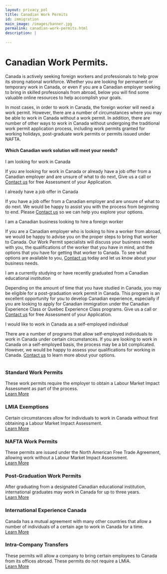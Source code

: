 ```yaml
---
layout: privacy_pol
title: Canadian Work Permits
id: immigration
main_image: /images/banner.jpg
permalink: canadian-work-permits.html
description: |
 
---
```

# Canadian Work Permits.


Canada is actively seeking foreign workers and professionals to help grow its strong national workforce. Whether you are looking for permanent or temporary work in Canada, or even if you are a Canadian employer seeking to bring in skilled professionals from abroad, below you will find some valuable online resources to help accomplish your goals.


In most cases, in order to work in Canada, the foreign worker will need a work permit. However, there are a number of circumstances where you may be able to work in Canada without a work permit. In addition, there are number of other ways to work in Canada without undergoing the traditional work permit application process, including work permits granted for working holidays, post-graduate work permits or permits issued under NAFTA.

#### Which Canadian work solution will meet your needs?

<div class="ui styled accordion">
  <div class="title active">
    <i class="dropdown icon"></i>
    I am looking for work in Canada 
  </div>
  <div class="content active">
    <p class="transition visible">If you are looking for work in Canada or already have a job offer from a Canadian employer and are unsure of what to do next, Give us a call or  <a href="/contact.html">Contact us</a> for free Assessment of your Application.
    </p>
  </div>
  <div class="title">
    <i class="dropdown icon"></i>
    I already have a job offer in Canada 
  </div>
  <div class="content">
    <p class="transition hidden">If you have a job offer from a Canadian employer and are unsure of what to do next. We would be happy to assist you with the process from beginning to end. Please  <a href="/contact.html">Contact us</a> so we can help you explore your options.</p>
  </div>
  <div class="title">
    <i class="dropdown icon"></i>
    I am a Canadian business looking to hire a foreign worker 
  </div>
  <div class="content">
    <p class="transition hidden">If you are a Canadian employer who is looking to hire a worker from abroad, we would be happy to advise you on the proper steps to bring that worker to Canada. Our Work Permit specialists will discuss your business needs with you, the qualifications of the worker that you have in mind, and the options that you have for getting that worker to Canada. To see what options are available to you, <a href="/contact.html">Contact us</a>    today and let us know about your business needs. </p>
  </div>
   <div class="title">
    <i class="dropdown icon"></i>
   I am a currently studying or have recently graduated from a Canadian educational institution 
  </div>
  <div class="content">
    <p class="transition hidden">Depending on the amount of time that you have studied in Canada, you may be eligible for a post-graduation work permit in Canada. This program is an excellent opportunity for you to develop Canadian experience, especially if you are looking to apply for Canadian immigration under the Canadian Experience Class or Quebec Experience Class programs. Give us a call or <a href="/contact.html">Contact us</a> for free Assessment of your Application.</p>
  </div>
   <div class="title">
    <i class="dropdown icon"></i>
    I would like to work in Canada as a self-employed individual 
  </div>
  <div class="content">
    <p class="transition hidden">There are a number of programs that allow self-employed individuals to work in Canada under certain circumstances. If you are looking to work in Canada on a self-employed basis, the process may be a bit complicated. However, we would be happy to assess your qualifications for working in Canada. <a href="/contact.html">Contact us</a>   to learn more about your options. </p>
  </div>
</div>


<div class="ui vertical stripe mt_50  imm_prog client_say" >
   <div class="ui container">
      <div class="ui grid">
        <div class="three column row stackable ">
          <div class="column mt_20">
              <div class="ui link">
                <div class="m-0-auto">
                    <div class=" text_center">
                      <div class="p_20 mb_20"><h3 class="theme_green">Standard Work Permits</h3></div>
                      <div class="p_16 mb_20">
                        These work permits require the employer to obtain a Labour Market Impact Assessment as part of the process.
                      </div>
                      <a href="contact.html" class="button_style1 size-small">Learn More</a>
                    </div>
                </div>
              </div>
          </div>
          <div class="column mt_20">
              <div class="ui link">
                <div class="m-0-auto">
                    <div class=" text_center">
                      <div class="p_20 mb_20"><h3 class="theme_green">LMIA Exemptions</h3></div>
                      <div class="p_16 mb_20">
                       Certain circumstances allow for individuals to work in Canada without first obtaining a Labour Market Impact Assessment.
                      </div>
                      <a href="contact.html" class="button_style1 size-small">Learn More</a>
                    </div>
                </div>
              </div>
          </div>
          <div class="column mt_20">
              <div class="ui link">
                <div class="m-0-auto">
                    <div class=" text_center">
                      <div class="p_20 mb_20"><h3 class="theme_green">NAFTA Work Permits</h3></div>
                      <div class="p_16 mb_20">
                        These permits are issued under the North American Free Trade Agreement, allowing work without a Labour Market Impact Assessment.
                      </div>
                      <a href="contact.html" class="button_style1 size-small">Learn More</a>
                    </div>
                </div>
              </div>
          </div>
          <div class="column mt_50">
              <div class="ui link">
                <div class="m-0-auto">
                    <div class=" text_center">
                      <div class="p_20 mb_20"><h3 class="theme_green">Post-Graduation Work Permits</h3></div>
                      <div class="p_16 mb_20">
                       After graduating from a designated Canadian educational institution, international graduates may work in Canada for up to three years.
                      </div>
                      <a href="contact.html" class="button_style1 size-small">Learn More</a>
                    </div>
                </div>
              </div>
          </div>
          <div class="column mt_50">
              <div class="ui link">
                <div class="m-0-auto">
                    <div class=" text_center">
                      <div class="p_20 mb_20"><h3 class="theme_green">International Experience Canada</h3></div>
                      <div class="p_16 mb_20">
                       Canada has a mutual agreement with many other countries that allow a number of individuals of a certain age to work in Canada for a time.
                      </div>
                      <a href="contact.html" class="button_style1 size-small">Learn More</a>
                    </div>
                </div>
              </div>
          </div>
          <div class="column mt_50">
              <div class="ui link">
                <div class="m-0-auto">
                    <div class=" text_center">
                      <div class="p_20 mb_20"><h3 class="theme_green">Intra-Company Transfers</h3></div>
                      <div class="p_16 mb_20">
                       These permits will allow a company to bring certain employees to Canada from its offices abroad. These permits do not require a LMIA.
                      </div>
                      <a href="contact.html" class="button_style1 size-small">Learn More</a>
                    </div>
                </div>
              </div>
          </div>
        </div>  
      </div>
   </div>
</div>